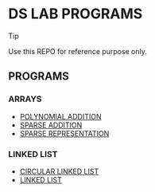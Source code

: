 # **DS LAB PROGRAMS**

> [!TIP]
> Use this REPO for reference purpose only.

## PROGRAMS

### ARRAYS
  - [POLYNOMIAL ADDITION](https://github.com/mightymonarch1438/DS-LAB-PERSONAL/blob/main/PROGRAMS/ARRAYS/poly_add.c)
  - [SPARSE ADDITION](https://github.com/mightymonarch1438/DS-LAB-PERSONAL/blob/main/PROGRAMS/ARRAYS/sparseAddition.c)
  - [SPARSE REPRESENTATION](https://github.com/mightymonarch1438/DS-LAB-PERSONAL/blob/main/PROGRAMS/ARRAYS/sparseMatrix.c)

### LINKED LIST
  - [CIRCULAR LINKED LIST](https://github.com/mightymonarch1438/DS-LAB-PERSONAL/blob/main/PROGRAMS/LINKED%20LIST/circularLinkedList.c)
  - [LINKED LIST](https://github.com/mightymonarch1438/DS-LAB-PERSONAL/blob/main/PROGRAMS/LINKED%20LIST/linkedList.c)

